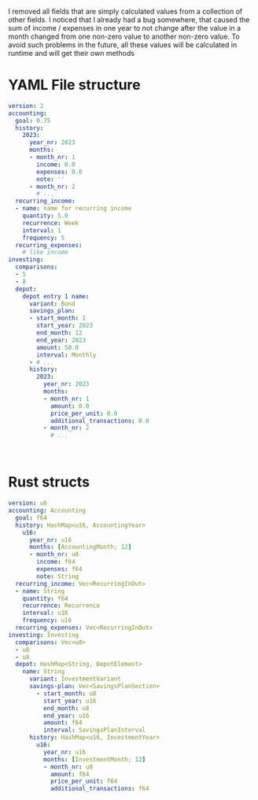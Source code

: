 I removed all fields that are simply calculated values from a collection of other fields. I noticed that I already had a bug somewhere, that caused the sum of income / expenses in one year to not change after the value in a month changed from one non-zero value to another non-zero value. To avoid such problems in the future, all these values will be calculated in runtime and will get their own methods

# YAML File structure
```YAML
version: 2
accounting:
  goal: 0.75
  history:
    2023:
      year_nr: 2023
      months:
      - month_nr: 1
        income: 0.0
        expenses: 0.0
        note: ''
      - month_nr: 2
        # ...
  recurring_income:
  - name: name for recurring income
    quantity: 5.0
    recurrence: Week
    interval: 1
    frequency: 5
  recurring_expenses:
    # like income
investing:
  comparisons:
  - 5
  - 8  
  depot:
    depot entry 1 name:
      variant: Bond
      savings_plan:
      - start_month: 1
        start_year: 2023
        end_month: 12
        end_year: 2023
        amount: 50.0
        interval: Monthly
      - # ...
      history:
        2023:
          year_nr: 2023
          months:
          - month_nr: 1
            amount: 0.0
            price_per_unit: 0.0
            additional_transactions: 0.0
          - month_nr: 2
            # ...
```

<br>

# Rust structs

```YAML
version: u8
accounting: Accounting
  goal: f64
  history: HashMap<u16, AccountingYear>
    u16:
      year_nr: u16
      months: [AccountingMonth; 12]
      - month_nr: u8
        income: f64
        expenses: f64
        note: String
  recurring_income: Vec<RecurringInOut>
  - name: String
    quantity: f64
    recurrence: Recurrence
    interval: u16
    frequency: u16
  recurring_expenses: Vec<RecurringInOut>
investing: Investing
  comparisons: Vec<u8>
  - u8
  - u8
  depot: HashMap<String, DepotElement>
    name: String
      variant: InvestmentVariant
      savings-plan: Vec<SavingsPlanSection>
        - start_month: u8
          start_year: u16
          end_month: u8
          end_year: u16
          amount: f64
          interval: SavingsPlanInterval
      history: HashMap<u16, InvestmentYear>
        u16:
          year_nr: u16
          months: [InvestmentMonth; 12]
          - month_nr: u8
            amount: f64
            price_per_unit: f64
            additional_transactions: f64
```
<br>

